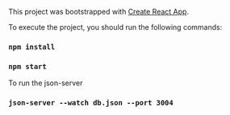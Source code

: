 This project was bootstrapped with [Create React App](https://github.com/facebook/create-react-app).

To execute the project, you should run the following commands:
### `npm install`
### `npm start`

To run the json-server
### `json-server --watch db.json --port 3004`